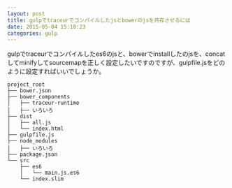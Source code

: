 ```yaml
---
layout: post
title: gulpでtraceurでコンパイルしたjsとbowerのjsを共存させるには
date: 2015-05-04 15:10:23
categories: gulp
---
```

<!-- {% raw %} -->
<p>gulpでtraceurでコンパイルしたes6のjsと、bowerでinstallしたのjsを、concatしてminifyしてsourcemapを正しく設定したいですのですが、gulpfile.jsをどのように設定すればいいでしょうか。</p>

<pre><code>project_root
├── bower.json
├── bower_components
│   ├── traceur-runtime
│   ├── いろいろ
├── dist
│   ├── all.js
│   └── index.html
├── gulpfile.js
├── node_modules
│   ├── いろいろ
├── package.json
└── src
    ├── es6
    │   └── main.js.es6
    └── index.slim
</code></pre>
<!-- {% endraw %} -->
